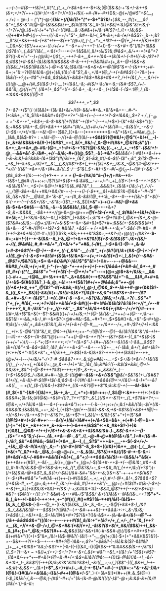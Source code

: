 +:-*(_-(_--#(*_$--+!&)+!_#(*(_((_+_/+$&+&++-_$+:&;(@($&:&_(-+"&*+*_/_-&++&(&+;+)+?(_+++(_((#-)(+-&+?+)(*(_()+/&)(-+#_-(#+_-#+(()&;-@(_+/_@_#$"+$(__$_)+/+)-@-)-($"(*(-_@-)__()&:+_(/()&(((+"(*+_-$+"$?&__/+)_$&_--_#((+___&?&"+!_$&-&"_#(@-@-(&!&*&$&!+-_$(#_($?&"&:_#-(&)+$&)+:&)_@&"&!+!&;(_-_+!+?_/+/_@_)&*+_((-(+*+"()-(+((@&__&-/&#&_+(+*_/&-(#_($?+!_/(++)&;&$_--/__(++#+!-#-__)()+-_/--+/(/-&+*+/+"$"-_&#+-&/-(_$_#-&+;+&-(__+__/_+&$$?-_&-+;&?__$"&(+&&*+-+&-(_+&"+!+--$(*+"(@+/(_(-(_+*+_+!$?-+--_@(+_)+++)(*&)++$?-_()&*&(-)$?_/+++:+-((-/+(+$+*-$&+_+-/+++?-)_(+)_)-$--+&+#+:$"(/&?+!&&_&()$?&:(-_(_&$"((&(__+:&(+?---*-)+:_)&$&/(_&/+:&/$?&;_@&$+_&/+*-*(+&"+?$?(_((-_&*(_+"-*-)+_(@_/&)_+()_$(_-_-++?-&+__&+*+(&&-*(&(&+!-(-#+!(/-&-/$?+?&;_#_$&(+#-&&)-(&)&!&#(#&$&&-#-&-++(-$+$()&#&#+(+_&+-@+)&&+&(((*_$&!_/+)&$(@&(&!_+(-_@+:&"&;($&/(&-*&*&+&*-@(@$"&*-(-(_&+++;+#-*&*+;+"&:+?(@&!&)&-_@_)+)(*&;((&;(-&"$?_&-_+)&*(@_/-+(+&#&$(*-)+?&+(++(&*&(_(-$+?_/($+_-#$"-/+&&_&$(&&/_(+&&$+?&$+#&$+#&++?_/+!+(&(_/-_-_&/+!+(()(@-__@+/(#_$((&$-)+)-__(+:(&&!_-&;-#($_/+:&;(#+:&;-(&#-$$?_/+(-&&"&;_@(/(+(*(_(/&*(+_&$"+_(_(+-$(-&+_-&;++&-_(+!($&-(-($+:(@_)_(&-+:&&&-&$&(((_@_-_#_$$?+++_+*_$$?+-&?-+(*$"(/-)((&&(*-((&-&(+&/+/(@-&&/+#+&_+&"&*&++-_#-*-(+:&&+_+"&_$?&+&&&#+*&(_@_++?+"-(&+(*+*_-(--++:+?-$+!&&&;_$_+$?+/_-(-_@++$"-&+-+"_+&$+;-&-$-*_#&!((+?($&"-+($+"-)--+_+/+$+)-(&"+&(-&$+"(((-&;+#_&&:(#&+-$_@(*&&+++(&#+"(#(+_)()+#+/+/+(&((#--_-&(&((+_-+&-)()-$&-+/+!_/+!&--+&!-@+-($&?_)(+&---(*+*+*+*+&-*&"+(&+(_+#&#_@_(-_(&&_&(&$-#$?+:+$_)&!-@---/((+&-@(_((&/-+__+$&($?(@_#&)+;_@$"(+&!+(__-)-(+_&*&!&$&&+&(#-)+)&#$?_++(_&(+_#&/-/_&-@+#(#&*_@&?&;&"(/(-&*+;_&-*&*_@-#&-(@+_+!-#+:&-+?&?(@(-&/&;((-_+:_/_+_-+!$"-*($&!+!-@_--&&*&(-$-/&#-_+$(/-$&)&;-#+*(((@_$$?_-&(-*&?+$__&!_&&(+$($-#&!+$+$&_-/+*+(-&-_&:&)_-&?_&&&-(&+($$"(#(/&!++_(&?_$(-&$_#()-&-$((-($"+;&"_$_/($-@-*-_+&_)+-&*&_+/&)+?__&:__(_&)(#$?+$+(_+-*((&)+&+;_/&:&_-@&!(#-@&!++-*+/(/-(((&"-*&*+/&+(#+_&/((_$-/--$"&(_$+*-#_)_-(&+_-#($-@(_()-)-$(@-(+&&--*($&_&$-+((&:--+:-(_)__+?-+_$-+++()-$&-(#&)&"&-()+/_)+#&--*__&--)&$+!_@(#-/(++:+:-/$?(_(#+&($++&:&#&__-+-+)-*-_+)_(($+:(*+&-++:+$&"-*&(&/&)(+-_+$+)+:_&_@+!+#$?()(&_#&?&"_)____&&&!(+_(&(&+()&;(-((_/-/(-+;_/(@-$&_+-&/+_+#&/_+&_&/(#-_+_-(-_+*-+()-(-$+*__&)+&&!$?_&-@&&+"-#-($"(&_((&+/&?-__@&#_$+"&-$"_-+-(#_&-&&!(@_++:&_-$+--#-_-+_+((&/_$-$$"+$(/-_&:(-++-(--(-&&+/(_&-_-&"&;-*(($?_-+&_$()(__+&"+)-+(/_+-#&)-@+&&$($_&-$+&+$_#(&--_-&?&_-&--&(&$&)&/_(&(_$-@-__+-+&_+?-$_&+:&&&&__-$&++*+/(@_-&+_@-@_++*+__@(+($-(+*&_-(_$(#&(+_+)&)+/_/&+-#+(&;__+!_)+?&/&*-$&/--&!_)+$$?(_(+&$&-(_+;&"&*-@+?&$-(_@&*-(&+_&-@-($?&#+;&)&;--(@+:(/&:+/+_&:&$-*-&+-&#+&(*$?+#+;&&&_(+-$&$(&&_(#+!(&+&--_-$"-#-/(@(++!$?+$_#&(&?_+&$($-+($+*&#-++:&;+"-$&(-@-#&+_#(*+?-$+&+!&:(/_#-#+/(((((($?&;+&&;+*++&"&$&_+;-*&?-/(+(@(((+(#&?+_-__$-#+;+#+!-)(+-*-&(&&--#_)-&_@+!+&+*&?&!($_(+$-&($&($"-/&+((&)-+-/((_@&#&)_#_#-*&/+"_((*&/+*+"+#&_(-(#(__)-$+_&:((-@-$+_+$&-&:(*+#-$+&$?(+-@-)+--$++_((-(_&!&"-__(-/$"_+(+(*&?(#(/_&_+(#_&-@-)+:-(+?+)($_@-(-)-&+$+*&!(#+(&_(&+!&!&*&:-_+(+;+:+&($(*()+:_)_&(*(/--&#&-_@$?+/_$&?(/&;+$+:&+_&(/&#(/-)&!_/$"$"&!+!__+&_#+--_+-+__@&&---#&#_$_(+/&;+(+;+#_(-*-(+-(@-*+-++(++)+(-++!()&&&+(*&#-&(_&*-+_#(#_#+(-((*(__$&!$"+"-*(*($(-(--@+*_/+"+"---+(@+;_@_$+&+/&/&;-__&&(-)-#++___-(@&__#+!&+++&"-_&+&$&#(+-+$?&$$"&(+"-&___&(#_#+#+&(/+:&$_-_$(#&(((&?_)-&_@_+&!+:+*($&?(#+/++_@&&&;&"++-@_)_((/+&+)+$_++"_@($$?$"-#(+&$&;-#(/+)_@-)_@&&_$-*-)&++#-@+_(&&($?-&_)((_&++_$&)((-*&&(#(+-/&!(#-_&)&_+?()&(_#-+&;&"+!_#$?&+-#+--($?&_+#+*-_&/-*-(&($"_)-*(/_@+(-&-+&+_+&?(/&_(@&;+!+/&_+?(-_$$"+"(*+_(+_#(&(_--+;+?+)&)+*&(&(+$_-&#(((+-#+!_#&/&(&($?&?&(+:+/(*_/+--#(-+++?_#_#-/&!&"+(-+_/(/-*&"_-_$&"+)&/&++&&(+;(#&-_-_/+/+?(/_#-+++__(*(#+)&*+!$"&+&(+-$?-&&#((((+/-*+)+/&;+!+(_@-(&((_&-_)+*++_(-+(@--+)&-_+-&$?&!-*-&&_+&-/_#-+&+$?(+_@_#+#&:-$&_+#+?+-_$+$&#()+&_+&"-$-#+!_@-#_)_&_((/+*-/&$(__)+_+$&&+/$?&!(_&!+)+(+&+(-@-#___-+/&*+--/+_+#-/$?+/_/+)+:&&(___+!+:()-@&"(($"&/_#_@&:-+()&*+;++-*-/(@($+--@(--*&/_(&?(&&"&"___/&-+!+_-_(--#_)-*--&$+-(#-$&"_(_@(+--+"+_+(_)-@+&-*+?((+--(&?+$&*-)(_&"+&($-)&(++_/+"+)(/_)---(-*+;($+*+++;+!+"+(&+$"-)_-(#+-_/(&(+--&)()&-(-&&__&$$?(&+(()&"+:&-&$+$&?_(&?_&(+++&+$"-+&+--+(($+-__+(-(&&_&+/(_&#+(&?+(+:++(&+"-#()&*&"+_+!(/&*+__/+$_$(*&-&)&*$?-+++-)_++(&_&*&)+--+_$+_-$(@+/+___-)---)+/&/+"-/+?-#-$&&&?+*+_&;(@+#&)--__+$+$+/&:(*&/+(+)&((&(/()__(-+/++(_+(&&(/+:_@_&-*-)+)+"&:_)&(_(&;&#&?((--&$($+&&!_@+!-&&/&+_$&"-(-@-$+++?&$(+-++;+)_$-_&-+;+_+_&&&(+_(--(+$+)&&_@_$_/-/&#_#+#--(@_$_-(((__@_#--&_(&-+&+(/&_&"_@__&(+$&?&(+:_(&#&?&!+/((_+&-&)-#-$(@+!_$(-&;&$-&-_(-_)(#_(-_&)-_++&&_&(@+:+/(&()_-+&-)+"-$-$&?+_&(_$(_-_--+$()(_($-((/&&-)+$$?+*_((&-*&?(@++$"&;&:&:()-+(--*__--&!-$&*(#_$(+$"-)&#-)()&)++_(&-+_&-__(_+*+)-#(#-++:-/_$__&__@+:&*+-___++!+:(*&#-&&_&#+;(&-)&;(#(@&)-_+*&*(#-(()$?_-$?+$+!$"$?-_&(_)(/&*+-&?(+-_((_+$?&#+?+;--(@&*+;+/+?&)&+(&+--&+*(-_++_&*&"_/+:++--(-&--)+;+:+*(*+;&:(+_&&/((&;-$(*(/&-&#&$(_&;(&&$(/&_++-_&)-(_(+)$?-*(@(+--(&&)-&&-&;+&-#$?&((*&$+_+!_@_)--+)(+&)+:-/_&-_++&?-(--&?&?_+_(&*-+$?-+(_&)(/+-&/&!-)&"+"+)+($"&__#(*(@($+#+(+$(-_#+_+:----&/((+)(*&/+)&#++(+_/&+_$&+&&+_+(+#-(-@+&+*(/-)+"+)&*_+&*+:+*_&-+&--+-)-&+++/&$$"+:+&_#&+$?-)+)&(+)&$(__@&$-*+!+_+)+)_$+!+&-&+&+&++&)&#&!&#-)-_&$_(-&_++:--()-_($+"+*&"&;(-(+--_(&_+*&--@-_&"_/(_-@-#-@+#(@(&+/&"_)+#+!(&-#-(-/&?_$&"+&(#&*&;-$&((+(*&*__&--)_(__$?$"+++&+___-+-$(_-$+/+/-_+)&;_@-&-#(&+/((-_&;-*-((#-$+(_#$"-&_$+$+((#&)+)&*+__@(-(_(__&-+(*&(+"(_&?+*&-_@&_(--@-@-/+_--&_&(&:_/$?&)+*&/(/($-#-*-$-&+:(#+&_$(+&/-(-#&#+*&&(&(*&(+(__&"+;(-+*&&&/(&($_/-+-(&$&/+"&$(+(+__++&/++(#$?_+-&(-___&(/+_(@+*+_(@+/-$_((&+#-++$-*(--@&!&:_#&+-&()_#-#-#(/&:&$-@+?&$-&+;+&_/(*_@&?&/+-_&-+&#_#((_(+++)&;((+?$"_)(-(/+(&)&)&*-@_+_&$?_&_&((+/-$&)(/&#-*&#+"&&-_+-&;_((&+:&"-+-++*+_+$(#&?(+-$_+(#+#_&&"+"+#()_&-*+((++-_)_)-#_(()&$(_-_+;_+()_#+!-@+_&!+_$?&&&+$?(/+&(&-#_+-*_@+;&;+++?_/&:-/+-&&_#()+*++&"(-__(@+(+#($(#+#(&-)-$+(-+-&(+-_&)(+&$&/&+_&&)-*+(&*&*-/-_+;&#&&+:&)_--$&#_@$?++(--+&!+$+#()-#&?+:($_@((+_+(((-/+?-*&&_#_)_-_&+:+#&*-/$"&$&/-&+!((_)&!&+-@&_(_(_&:_++?(*__$"+*-&_(_&+-+!-&&(-)-++:++_+-*(#()(/_#()+#$?(&-*+#(/&((-(&($+-(&_&_(_@&$-__(-$---@_+-((-&/((&(&&__(&-_&_-&-_-_-$_@(+&&+$-)_/&?_&_/_&&/(&(@-+--&$&$(*$?_(_@&?_--)_+-&_#-_+++_&*(-++&&&:+:+:_&-/&*_/&;(*&$&:_)_+&)++&;_$+)&/_@(&+#+?$?(&+?()&-&$+_+-(_&__-&-_&+/&(-$-@$"-+(/&+-&&$&$&_+"((_(&:_+-_+--*-*+++#($(_&/&:+"+(&?+/+_(_+/-_(*+"&_(*+?+__(&_+)(*+&-@-/+)_@+&+#&:(*&)(*+)_-&!&?($+$(*_#&/($_$&)++(_&&-_&_(#+;()+*_@&;+$&?(#++-*&;&*__&*(*((&/-&&+(#(-_#-&&#-@(/()&++#+*&!-#-&_)+#(&+"(((+(+$"&*_/&!+)&$-@&?_(-(&!(-+"-__@((+;_(&$($-$+(+"+&&)(&$?&?(*-+-*-$&*--+?(*+$--+--+-#_#+?_@-)&&-*+;$?+"+$&*&?-)-/&)&:&($?-&(#&?_)+__+_+&!&$+"&_&;(-&_$?++(-&-((-(((&#_-()(@($&-+"&:&#_&&$(&-*-/&"&)(/_$+?_)--&$+-+$&*()+;(++)-$+!+?+*-&+(_&(*-#&"-+&!_+((&!-/+"($&(+#$?-_((&*&/-++*+--#+&(*(@+&-#+(+:&$+&_)&?(@&:--+(()($-@&)()&-+!_-&/-&+:&*_)-_&&$?_)(-+_+(&/&;&?&"&#&?&$+)_-&!((__+;+/_)($$"-)((_$&_+!_)-+-*+*&;_#(-&;_&&+-_(&+*__(+$"_&+)+#+/-_-#_(-*-$(/+"+#-)-+_(_/(#+:+*_&-+&)-)_)&+(@&!-((#(&_/++&_(&&;-((&_(-#++_((@&_+!-___$"_)-(+(&*&!(*(#++(#_&_$(@+)_(-$_)&)&(-/_&---@&;(-(#$"-#+:_/+"(&-/&*-#-@_/&!((_/(*___/-)$"-@+;&:&$-&+(&/_#(#&(+:()-&-#_:_:
